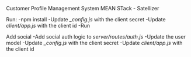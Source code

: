 Customer Profile Management System
MEAN STack - Satellizer

Run:
-npm install
-Update *_config.js* with the client secret
-Update *client/app.js* with the client id
-Run

Add social
-Add social auth logic to *server/routes/auth.js*
-Update the user model
-Update *_config.js* with the client secret
-Update *client/app.js* with the client id
